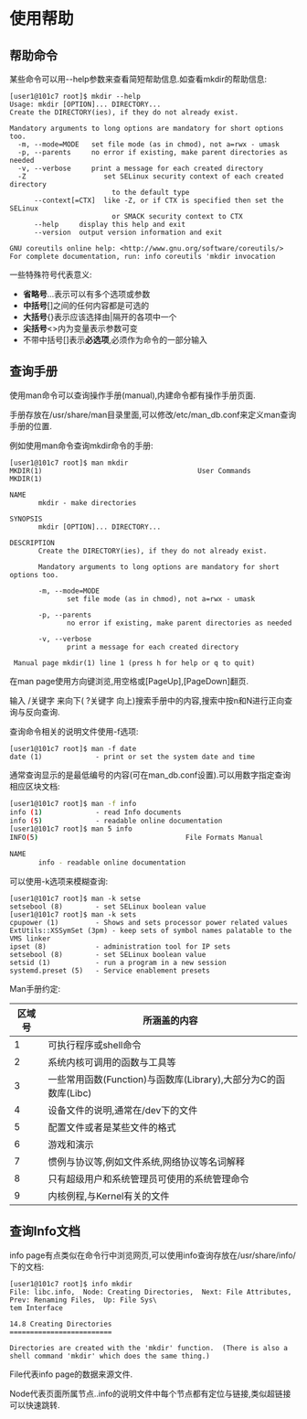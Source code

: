 # 使用帮助

## 帮助命令

某些命令可以用--help参数来查看简短帮助信息.如查看mkdir的帮助信息:

```shell
[user1@101c7 root]$ mkdir --help
Usage: mkdir [OPTION]... DIRECTORY...
Create the DIRECTORY(ies), if they do not already exist.

Mandatory arguments to long options are mandatory for short options too.
  -m, --mode=MODE   set file mode (as in chmod), not a=rwx - umask
  -p, --parents     no error if existing, make parent directories as needed
  -v, --verbose     print a message for each created directory
  -Z                   set SELinux security context of each created directory
                         to the default type
      --context[=CTX]  like -Z, or if CTX is specified then set the SELinux
                         or SMACK security context to CTX
      --help     display this help and exit
      --version  output version information and exit

GNU coreutils online help: <http://www.gnu.org/software/coreutils/>
For complete documentation, run: info coreutils 'mkdir invocation
```

一些特殊符号代表意义:

- **省略号**...表示可以有多个选项或参数
- **中括号**[]之间的任何内容都是可选的
- **大括号**{}表示应该选择由|隔开的各项中一个
- **尖括号**<>内为变量表示参数可变
- 不带中括号[]表示**必选项**,必须作为命令的一部分输入



## 查询手册

使用man命令可以查询操作手册(manual),内建命令都有操作手册页面.

手册存放在/usr/share/man目录里面,可以修改/etc/man_db.conf来定义man查询手册的位置.

例如使用man命令查询mkdir命令的手册:

```shell
[user1@101c7 root]$ man mkdir
MKDIR(1)                                      User Commands                                     MKDIR(1)

NAME
       mkdir - make directories

SYNOPSIS
       mkdir [OPTION]... DIRECTORY...

DESCRIPTION
       Create the DIRECTORY(ies), if they do not already exist.

       Mandatory arguments to long options are mandatory for short options too.

       -m, --mode=MODE
              set file mode (as in chmod), not a=rwx - umask

       -p, --parents
              no error if existing, make parent directories as needed

       -v, --verbose
              print a message for each created directory

 Manual page mkdir(1) line 1 (press h for help or q to quit)
```

在man page使用方向键浏览,用空格或[PageUp],[PageDown]翻页.

输入 /关键字 来向下( ?关键字 向上)搜索手册中的内容,搜索中按n和N进行正向查询与反向查询.

查询命令相关的说明文件使用-f选项:

```shell
[user1@101c7 root]$ man -f date
date (1)             - print or set the system date and time
```

通常查询显示的是最低编号的内容(可在man_db.conf设置).可以用数字指定查询相应区块文档:

```sh
[user1@101c7 root]$ man -f info
info (1)             - read Info documents
info (5)             - readable online documentation
[user1@101c7 root]$ man 5 info
INFO(5)                                    File Formats Manual                                   INFO(5)

NAME
       info - readable online documentation
```

可以使用-k选项来模糊查询:

```shell
[user1@101c7 root]$ man -k setse
setsebool (8)        - set SELinux boolean value
[user1@101c7 root]$ man -k sets
cpupower (1)         - Shows and sets processor power related values
ExtUtils::XSSymSet (3pm) - keep sets of symbol names palatable to the VMS linker
ipset (8)            - administration tool for IP sets
setsebool (8)        - set SELinux boolean value
setsid (1)           - run a program in a new session
systemd.preset (5)   - Service enablement presets
```

Man手册约定:

| **区域号** | **所涵盖的内容**                                             |
| ---------- | ------------------------------------------------------------ |
| 1          | 可执行程序或shell命令                                        |
| 2          | 系统内核可调用的函数与工具等                                 |
| 3          | 一些常用函数(Function)与函数库(Library),大部分为C的函数库(Libc) |
| 4          | 设备文件的说明,通常在/dev下的文件                            |
| 5          | 配置文件或者是某些文件的格式                                 |
| 6          | 游戏和演示                                                   |
| 7          | 惯例与协议等,例如文件系统,网络协议等名词解释                 |
| 8          | 只有超级用户和系统管理员可使用的系统管理命令                 |
| 9          | 内核例程,与Kernel有关的文件                                  |



## 查询Info文档

info page有点类似在命令行中浏览网页,可以使用info查询存放在/usr/share/info/下的文档:

 ```shell
 [user1@101c7 root]$ info mkdir
 File: libc.info,  Node: Creating Directories,  Next: File Attributes,  Prev: Renaming Files,  Up: File Sys\
 tem Interface
 
 14.8 Creating Directories
 =========================
 
 Directories are created with the 'mkdir' function.  (There is also a
 shell command 'mkdir' which does the same thing.)
 ```

File代表info page的数据来源文件.

Node代表页面所属节点..info的说明文件中每个节点都有定位与链接,类似超链接可以快速跳转.